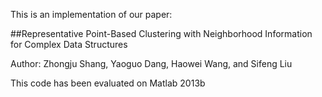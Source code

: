This is an implementation of our paper:

##Representative Point-Based Clustering with Neighborhood Information for Complex Data Structures

Author: Zhongju Shang, Yaoguo Dang, Haowei Wang, and Sifeng Liu 

This code has been evaluated on Matlab 2013b
